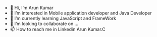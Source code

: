 - 👋 Hi, I’m Arun Kumar
- 👀 I’m interested in Mobile application developer and Java Developer
- 🌱 I’m currently learning JavaScript and FrameWork
- 💞️ I’m looking to collaborate on ...
- 📫 How to reach me in Linkedin Arun Kumar.C

<!---
AK07AK/AK07AK is a ✨ special ✨ repository because its `README.md` (this file) appears on your GitHub profile.
You can click the Preview link to take a look at your changes.
--->
